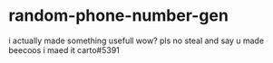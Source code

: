 # random-phone-number-gen
i actually made something usefull wow?
pls no steal and say u made beecoos i maed it carto#5391
